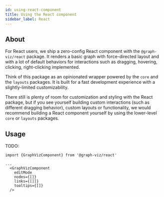 ```yaml
---
id: using-react-component
title: Using the React component
sidebar_label: React
---
```


## About

For React users, we ship a zero-config React component with the `@graph-viz/react` package. It renders a basic graph with 
force-directed layout and with a lot of default behaviors for interactions such as dragging, hovering, clicking,
right-clicking implemented.

Think of this package as an opinionated wrapper powered by the `core` and the `layouts` packages. It is built for a fast
development experience with a slightly-limited customizability. 

There still is plenty of room for customization and styling with the React package, but if you see 
yourself building custom interactions (such as different dragging behavior), custom layouts or functionality, we would
recommend building a React component yourself by using the lower-level `core` or `layouts` packages.

## Usage
TODO:

```tsx
import {GraphVizComponent} from '@graph-viz/react'

...
  <GraphVizComponent
    editMode
    nodes={[]}
    links={[]]}
    tooltips={[]}
  />
```
